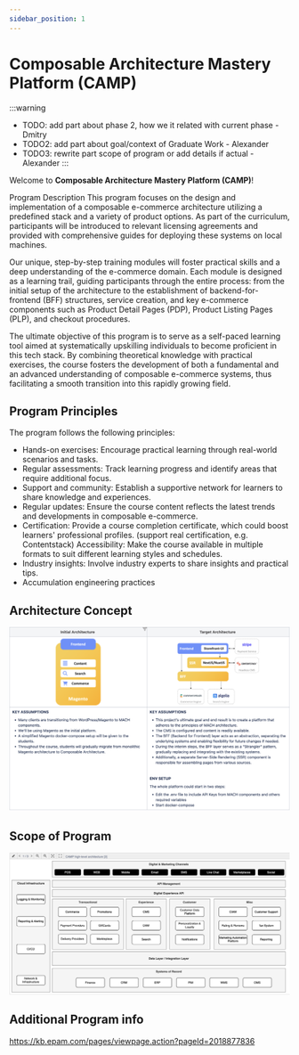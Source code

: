 ```yaml
---
sidebar_position: 1
---
```


# Composable Architecture Mastery Platform (CAMP)

:::warning
- TODO: add part about phase 2, how we it related with current phase - Dmitry
- TODO2: add part about goal/context of Graduate Work - Alexander
- TODO3: rewrite part scope of program or add details if actual - Alexander
:::


Welcome to **Composable Architecture Mastery Platform (CAMP)**!

Program Description
This program focuses on the design and implementation of a composable e-commerce architecture utilizing a predefined stack and a variety of product options. As part of the curriculum, participants will be introduced to relevant licensing agreements and provided with comprehensive guides for deploying these systems on local machines.

Our unique, step-by-step training modules will foster practical skills and a deep understanding of the e-commerce domain. Each module is designed as a learning trail, guiding participants through the entire process: from the initial setup of the architecture to the establishment of backend-for-frontend (BFF) structures, service creation, and key e-commerce components such as Product Detail Pages (PDP), Product Listing Pages (PLP), and checkout procedures.

The ultimate objective of this program is to serve as a self-paced learning tool aimed at systematically upskilling individuals to become proficient in this tech stack. By combining theoretical knowledge with practical exercises, the course fosters the development of both a fundamental and an advanced understanding of composable e-commerce systems, thus facilitating a smooth transition into this rapidly growing field.

## Program Principles

The program follows the following principles:
- Hands-on exercises: Encourage practical learning through real-world scenarios and tasks.
- Regular assessments: Track learning progress and identify areas that require additional focus.
- Support and community: Establish a supportive network for learners to share knowledge and experiences.
- Regular updates: Ensure the course content reflects the latest trends and developments in composable e-commerce.
- Certification: Provide a course completion certificate, which could boost learners' professional profiles. (support real certification, e.g. Contentstack)
Accessibility: Make the course available in multiple formats to suit different learning styles and schedules.
- Industry insights: Involve industry experts to share insights and practical tips.
- Accumulation engineering practices

## Architecture Concept

![architecture-concept.png](assets/architecture-concept.png)


## Scope of Program

![program-scope.png](assets/program-scope.png)


## Additional Program info

https://kb.epam.com/pages/viewpage.action?pageId=2018877836